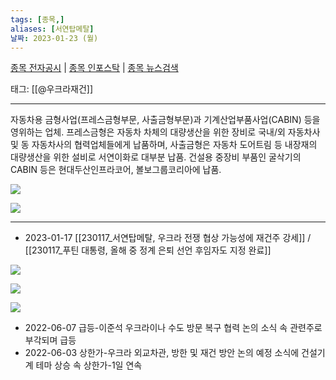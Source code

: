 ```yaml
---
tags: [종목,]
aliases: [서연탑메탈]
날짜: 2023-01-23 (월)
---
```

[종목 전자공시](https://finance.naver.com/item/dart.naver?code=019770) |  [종목 인포스탁](https://www.infostock.co.kr/site/3d/3d_show.asp?codename=019770) | [종목 뉴스검색](https://m.search.naver.com/search.naver?where=m_news&sm=mtb_jum&query=서연탑메탈)

태그: [[@우크라재건]]

___

자동차용 금형사업(프레스금형부문, 사출금형부문)과 기계산업부품사업(CABIN) 등을 영위하는 업체.
프레스금형은 자동차 차체의 대량생산을 위한 장비로 국내/외 자동차사 및 동 자동차사의 협력업체들에게 납품하며, 사출금형은 자동차 도어트림 등 내장재의 대량생산을 위한 설비로 서연이화로 대부분 납품. 건설용 중장비 부품인 굴삭기의 CABIN 등은 현대두산인프라코어, 볼보그룹코리아에 납품.

![](https://i.imgur.com/vIhI92c.png)

![](https://i.imgur.com/siv2fUu.png)

___

- 2023-01-17 [[230117_서연탑메탈, 우크라 전쟁 협상 가능성에 재건주 강세]] / [[230117_푸틴 대통령, 올해 중 정계 은퇴 선언 후임자도 지정 완료]]

![](https://i.imgur.com/34an4wK.png)

![](https://i.imgur.com/7uEdZU4.png)

![](https://i.imgur.com/MEiZHRQ.png)

- 2022-06-07  급등-이준석 우크라이나 수도 방문 복구 협력 논의 소식 속 관련주로 부각되며 급등
- 2022-06-03  상한가-우크라 외교차관, 방한 및 재건 방안 논의 예정 소식에 건설기계 테마 상승 속 상한가-1일 연속